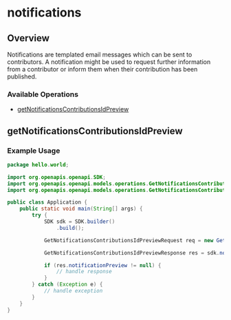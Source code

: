 # notifications

## Overview

Notifications are templated email messages which can be sent to contributors. A notification might be used to request further information from a contributor or inform them when their contribution has been published.

### Available Operations

* [getNotificationsContributionsIdPreview](#getnotificationscontributionsidpreview)

## getNotificationsContributionsIdPreview

### Example Usage

```java
package hello.world;

import org.openapis.openapi.SDK;
import org.openapis.openapi.models.operations.GetNotificationsContributionsIdPreviewRequest;
import org.openapis.openapi.models.operations.GetNotificationsContributionsIdPreviewResponse;

public class Application {
    public static void main(String[] args) {
        try {
            SDK sdk = SDK.builder()
                .build();

            GetNotificationsContributionsIdPreviewRequest req = new GetNotificationsContributionsIdPreviewRequest("expedita", "deleniti");            

            GetNotificationsContributionsIdPreviewResponse res = sdk.notifications.getNotificationsContributionsIdPreview(req);

            if (res.notificationPreview != null) {
                // handle response
            }
        } catch (Exception e) {
            // handle exception
        }
    }
}
```
